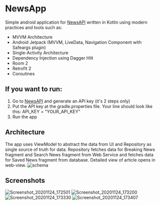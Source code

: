 # NewsApp
Simple android application for [NewsAPI](https://newsapi.org/) written in Kotlin using modern practices and tools such as:
* MVVM Architecture
* Android Jetpack (MVVM, LiveData, Navigation Component with Safeargs plugin)
* Single-Activity Architecture
* Dependency Injection using Dagger Hilt
* Room 2
* Retrofit 2
* Coroutines 

## If you want to run:
1. Go to [NewsAPI](https://newsapi.org/) and generate an API key (it's 2 steps only)
2. Put the API key at the gradle.properties file. Your line should look like this: API_KEY = "YOUR_API_KEY"
3. Run the app

## Architecture
The app uses ViewModel to abstract the data from UI and Repository as single source of truth for data.
Repository fetches data for Breaking News fragment and Search News fragment from Web Service and fetches data for Saved News fragment from database.
Detailed view of article opens in web-view.
![schema](https://miro.medium.com/max/3140/0*5gS3JAK8jSL7VkmJ)

## Screenshots
![Screenshot_20201124_172501](https://user-images.githubusercontent.com/68998152/100109320-c7552300-2e7c-11eb-890a-619d4e89f56f.png)
![Screenshot_20201124_173200](https://user-images.githubusercontent.com/68998152/100109331-c9b77d00-2e7c-11eb-8d69-15869c7988b6.png)
![Screenshot_20201124_173330](https://user-images.githubusercontent.com/68998152/100109335-ca501380-2e7c-11eb-8e7a-c9fc8121ebd6.png)
![Screenshot_20201124_173407](https://user-images.githubusercontent.com/68998152/100109340-cae8aa00-2e7c-11eb-9952-fd39d8324d0a.png)
